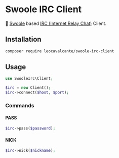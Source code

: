 # Swoole IRC Client

💬 [Swoole](https://www.swoole.co.uk/) based [IRC (Internet Relay Chat)](https://tools.ietf.org/html/rfc1459) Client.

## Installation
```bash
composer require leocavalcante/swoole-irc-client
```

## Usage
```php
use SwooleIrc\Client;

$irc = new Client();
$irc->connect($host, $port);
```

### Commands

#### PASS
```php
$irc->pass($password);
```

#### NICK
```php
$irc->nick($nickname);
```